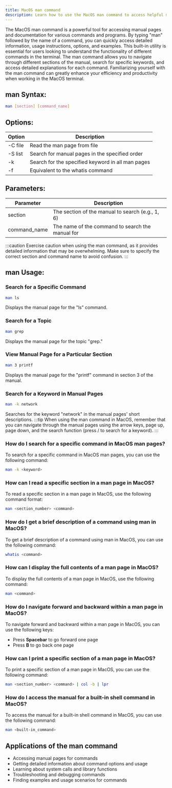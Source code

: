 ```yaml
---
title: MacOS man command
description: Learn how to use the MacOS man command to access helpful manual pages easily and efficiently.
---
```


The MacOS man command is a powerful tool for accessing manual pages and documentation for various commands and programs. By typing "man" followed by the name of a command, you can quickly access detailed information, usage instructions, options, and examples. This built-in utility is essential for users looking to understand the functionality of different commands in the terminal. The man command allows you to navigate through different sections of the manual, search for specific keywords, and access detailed explanations for each command. Familiarizing yourself with the man command can greatly enhance your efficiency and productivity when working in the MacOS terminal.

## man Syntax:
```bash
man [section] [command_name]
```
## Options:
| Option  | Description               |
|---------|---------------------------|
| -C file | Read the man page from file |
| -S list | Search for manual pages in the specified order |
| -k      | Search for the specified keyword in all man pages |
| -f      | Equivalent to the whatis command |

## Parameters:
| Parameter     | Description                                       |
|---------------|---------------------------------------------------|
| section       | The section of the manual to search (e.g., 1, 6)  |
| command_name  | The name of the command to search the manual for   |

:::caution
Exercise caution when using the man command, as it provides detailed information that may be overwhelming. Make sure to specify the correct section and command name to avoid confusion.
:::
## man Usage:
### Search for a Specific Command
```bash
man ls
```
Displays the manual page for the "ls" command.

### Search for a Topic
```bash
man grep
```
Displays the manual page for the topic "grep."

### View Manual Page for a Particular Section
```bash
man 3 printf
```
Displays the manual page for the "printf" command in section 3 of the manual.

### Search for a Keyword in Manual Pages
```bash
man -k network
```
Searches for the keyword "network" in the manual pages' short descriptions.
:::tip
When using the man command in MacOS, remember that you can navigate through the manual pages using the arrow keys, page up, page down, and the search function (press / to search for a keyword).
:::

### How do I search for a specific command in MacOS man pages?
To search for a specific command in MacOS man pages, you can use the following command:
```bash
man -k <keyword>
```

### How can I read a specific section in a man page in MacOS?
To read a specific section in a man page in MacOS, use the following command format:
```bash
man <section_number> <command>
```

### How do I get a brief description of a command using man in MacOS?
To get a brief description of a command using man in MacOS, you can use the following command:
```bash
whatis <command>
```

### How can I display the full contents of a man page in MacOS?
To display the full contents of a man page in MacOS, use the following command:
```bash
man <command>
```

### How do I navigate forward and backward within a man page in MacOS?
To navigate forward and backward within a man page in MacOS, you can use the following keys:
- Press **Spacebar** to go forward one page
- Press **B** to go back one page

### How can I print a specific section of a man page in MacOS?
To print a specific section of a man page in MacOS, you can use the following command:
```bash
man <section_number> <command> | col -b | lpr
```

### How do I access the manual for a built-in shell command in MacOS?
To access the manual for a built-in shell command in MacOS, you can use the following command:
```bash
man <built-in_command>
```

## Applications of the man command

- Accessing manual pages for commands
- Getting detailed information about command options and usage
- Learning about system calls and library functions
- Troubleshooting and debugging commands
- Finding examples and usage scenarios for commands